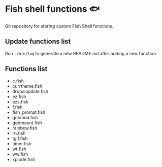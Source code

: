 # Fish shell functions 🐟
Git repository for storing custom Fish Shell functions.

## Update functions list
Run `./bin/log` to generate a new README.md after adding a new function.

## Functions list
* c.fish
* currtheme.fish
* drupalupdate.fish
* ez.fish
* ezs.fish
* f.fish
* fish_prompt.fish
* gchmod.fish
* godmount.fish
* rainbow.fish
* rn.fish
* tgif.fish
* timer.fish
* wt.fish
* ww.fish
* xplode.fish
